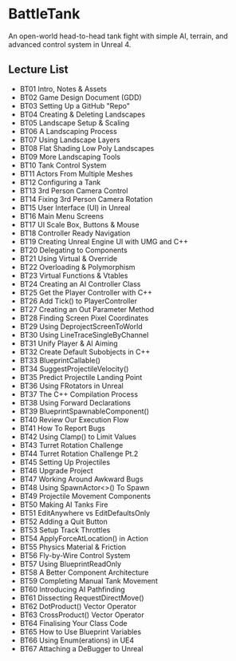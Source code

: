 # BattleTank
An open-world head-to-head tank fight with simple AI, terrain, and advanced control system in Unreal 4.

## Lecture List
* BT01 Intro, Notes & Assets
* BT02 Game Design Document (GDD)
* BT03 Setting Up a GitHub "Repo"
* BT04 Creating & Deleting Landscapes
* BT05 Landscape Setup & Scaling
* BT06 A Landscaping Process
* BT07 Using Landscape Layers
* BT08 Flat Shading Low Poly Landscapes
* BT09 More Landscaping Tools
* BT10 Tank Control System
* BT11 Actors From Multiple Meshes
* BT12 Configuring a Tank
* BT13 3rd Person Camera Control
* BT14 Fixing 3rd Person Camera Rotation
* BT15 User Interface (UI) in Unreal
* BT16 Main Menu Screens
* BT17 UI Scale Box, Buttons & Mouse
* BT18 Controller Ready Navigation
* BT19 Creating Unreal Engine UI with UMG and C++
* BT20 Delegating to Components
* BT21 Using Virtual & Override
* BT22 Overloading & Polymorphism
* BT23 Virtual Functions & Vtables
* BT24 Creating an AI Controller Class
* BT25 Get the Player Controller with C++
* BT26 Add Tick() to PlayerController
* BT27 Creating an Out Parameter Method
* BT28 Finding Screen Pixel Coordinates
* BT29 Using DeprojectScreenToWorld
* BT30 Using LineTraceSingleByChannel
* BT31 Unify Player & AI Aiming
* BT32 Create Default Subobjects in C++
* BT33 BlueprintCallable()
* BT34 SuggestProjectileVelocity()
* BT35 Predict Projectile Landing Point
* BT36 Using FRotators in Unreal
* BT37 The C++ Compilation Process
* BT38 Using Forward Declarations
* BT39 BlueprintSpawnableComponent()
* BT40 Review Our Execution Flow
* BT41 How To Report Bugs
* BT42 Using Clamp() to Limit Values
* BT43 Turret Rotation Challenge
* BT44 Turret Rotation Challenge Pt.2
* BT45 Setting Up Projectiles
* BT46 Upgrade Project
* BT47 Working Around Awkward Bugs
* BT48 Using SpawnActor<>() To Spawn
* BT49 Projectile Movement Components
* BT50 Making AI Tanks Fire
* BT51 EditAnywhere vs EditDefaultsOnly
* BT52 Adding a Quit Button
* BT53 Setup Track Throttles
* BT54 ApplyForceAtLocation() in Action
* BT55 Physics Material & Friction
* BT56 Fly-by-Wire Control System
* BT57 Using BlueprintReadOnly
* BT58 A Better Component Architecture
* BT59 Completing Manual Tank Movement
* BT60 Introducing AI Pathfinding
* BT61 Dissecting RequestDirectMove()
* BT62 DotProduct() Vector Operator
* BT63 CrossProduct() Vector Operator
* BT64 Finalising Your Class Code
* BT65 How to Use Blueprint Variables
* BT66 Using Enum(erations) in UE4
* BT67 Attaching a DeBugger to Unreal


